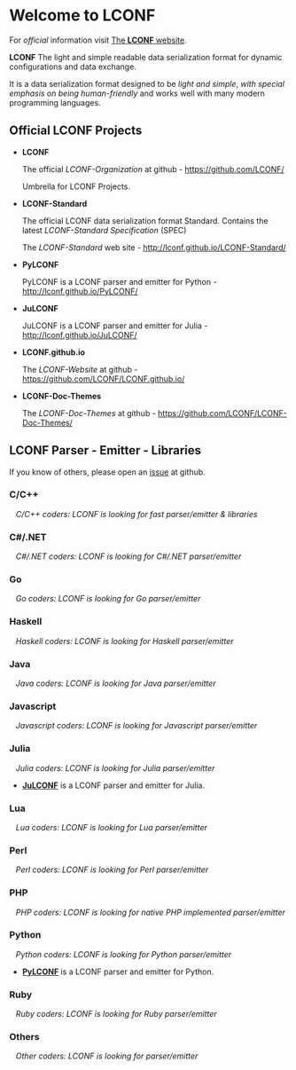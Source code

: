 # Welcome to LCONF

For *official* information visit [The **LCONF** website](http://lconf.github.io/).

**LCONF** The light and simple readable data serialization format for dynamic configurations and data exchange. 

It is a data serialization format designed to be *light and simple*, *with special emphasis on being human-friendly* and works well with many modern programming languages.


## Official LCONF Projects

* **LCONF**
  
    The official *LCONF-Organization* at github - <https://github.com/LCONF/>
    
    Umbrella for LCONF Projects.
  
   
* **LCONF-Standard**
   
    The official LCONF data serialization format Standard.
    Contains the latest *LCONF-Standard Specification* (SPEC)
    
    The *LCONF-Standard* web site - <http://lconf.github.io/LCONF-Standard/> 
    
    
* **PyLCONF**
    
    PyLCONF is a LCONF parser and emitter for Python - <http://lconf.github.io/PyLCONF/> 


* **JuLCONF**

    JuLCONF is a LCONF parser and emitter for Julia - <http://lconf.github.io/JuLCONF/> 


* **LCONF.github.io**
   
    The *LCONF-Website* at github - <https://github.com/LCONF/LCONF.github.io/>
   
   
* **LCONF-Doc-Themes**
   
    The *LCONF-Doc-Themes* at github - <https://github.com/LCONF/LCONF-Doc-Themes/>
   

## LCONF Parser - Emitter - Libraries

If you know of others, please open an [issue](https://github.com/LCONF/LCONF.github.io/issues) at github.


### C/C++
    
&nbsp;&nbsp; *C/C++ coders: LCONF is looking for fast parser/emitter & libraries*


### C#/.NET

&nbsp;&nbsp; *C#/.NET coders: LCONF is looking for *C#/.NET* parser/emitter* 


### Go

&nbsp;&nbsp; *Go coders: LCONF is looking for *Go* parser/emitter* 


### Haskell

&nbsp;&nbsp; *Haskell coders: LCONF is looking for *Haskell* parser/emitter* 


### Java

&nbsp;&nbsp; *Java coders: LCONF is looking for *Java* parser/emitter* 


### Javascript

&nbsp;&nbsp; *Javascript coders: LCONF is looking for *Javascript* parser/emitter* 


### Julia

&nbsp;&nbsp; *Julia coders: LCONF is looking for *Julia* parser/emitter* 

* **[JuLCONF](http://lconf.github.io/JuLCONF/)** is a LCONF parser and emitter for Julia.


### Lua

&nbsp;&nbsp; *Lua coders: LCONF is looking for *Lua* parser/emitter* 


### Perl

&nbsp;&nbsp; *Perl coders: LCONF is looking for *Perl* parser/emitter* 


### PHP

&nbsp;&nbsp; *PHP coders: LCONF is looking for native *PHP* implemented parser/emitter* 


### Python

&nbsp;&nbsp; *Python coders: LCONF is looking for *Python* parser/emitter* 

* **[PyLCONF](http://lconf.github.io/PyLCONF/)** is a LCONF parser and emitter for Python.


### Ruby

&nbsp;&nbsp; *Ruby coders: LCONF is looking for *Ruby* parser/emitter* 


### Others

&nbsp;&nbsp; *Other coders: LCONF is looking for parser/emitter* 
